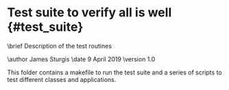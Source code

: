# Test suite to verify all is well {#test_suite}
\brief Description of the test routines

\author  James Sturgis
\date    9 April 2019
\version 1.0

This folder contains a makefile to run the test suite
and a series of scripts to test different classes and
applications.

